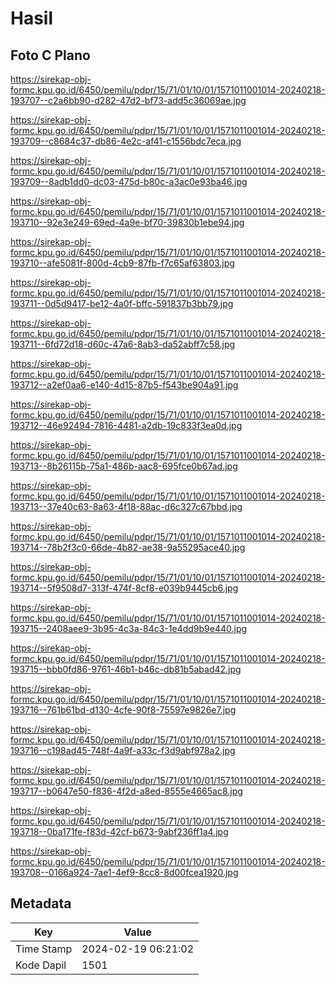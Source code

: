 # Hasil

## Foto C Plano

https://sirekap-obj-formc.kpu.go.id/6450/pemilu/pdpr/15/71/01/10/01/1571011001014-20240218-193707--c2a6bb90-d282-47d2-bf73-add5c36069ae.jpg

https://sirekap-obj-formc.kpu.go.id/6450/pemilu/pdpr/15/71/01/10/01/1571011001014-20240218-193709--c8684c37-db86-4e2c-af41-c1556bdc7eca.jpg

https://sirekap-obj-formc.kpu.go.id/6450/pemilu/pdpr/15/71/01/10/01/1571011001014-20240218-193709--8adb1dd0-dc03-475d-b80c-a3ac0e93ba46.jpg

https://sirekap-obj-formc.kpu.go.id/6450/pemilu/pdpr/15/71/01/10/01/1571011001014-20240218-193710--92e3e249-69ed-4a9e-bf70-39830b1ebe94.jpg

https://sirekap-obj-formc.kpu.go.id/6450/pemilu/pdpr/15/71/01/10/01/1571011001014-20240218-193710--afe5081f-800d-4cb9-87fb-f7c65af63803.jpg

https://sirekap-obj-formc.kpu.go.id/6450/pemilu/pdpr/15/71/01/10/01/1571011001014-20240218-193711--0d5d9417-be12-4a0f-bffc-591837b3bb79.jpg

https://sirekap-obj-formc.kpu.go.id/6450/pemilu/pdpr/15/71/01/10/01/1571011001014-20240218-193711--6fd72d18-d60c-47a6-8ab3-da52abff7c58.jpg

https://sirekap-obj-formc.kpu.go.id/6450/pemilu/pdpr/15/71/01/10/01/1571011001014-20240218-193712--a2ef0aa6-e140-4d15-87b5-f543be904a91.jpg

https://sirekap-obj-formc.kpu.go.id/6450/pemilu/pdpr/15/71/01/10/01/1571011001014-20240218-193712--46e92494-7816-4481-a2db-19c833f3ea0d.jpg

https://sirekap-obj-formc.kpu.go.id/6450/pemilu/pdpr/15/71/01/10/01/1571011001014-20240218-193713--8b26115b-75a1-486b-aac8-695fce0b67ad.jpg

https://sirekap-obj-formc.kpu.go.id/6450/pemilu/pdpr/15/71/01/10/01/1571011001014-20240218-193713--37e40c63-8a63-4f18-88ac-d6c327c67bbd.jpg

https://sirekap-obj-formc.kpu.go.id/6450/pemilu/pdpr/15/71/01/10/01/1571011001014-20240218-193714--78b2f3c0-66de-4b82-ae38-9a55295ace40.jpg

https://sirekap-obj-formc.kpu.go.id/6450/pemilu/pdpr/15/71/01/10/01/1571011001014-20240218-193714--5f9508d7-313f-474f-8cf8-e039b9445cb6.jpg

https://sirekap-obj-formc.kpu.go.id/6450/pemilu/pdpr/15/71/01/10/01/1571011001014-20240218-193715--2408aee9-3b95-4c3a-84c3-1e4dd9b9e440.jpg

https://sirekap-obj-formc.kpu.go.id/6450/pemilu/pdpr/15/71/01/10/01/1571011001014-20240218-193715--bbb0fd86-9761-46b1-b46c-db81b5abad42.jpg

https://sirekap-obj-formc.kpu.go.id/6450/pemilu/pdpr/15/71/01/10/01/1571011001014-20240218-193716--761b61bd-d130-4cfe-90f8-75597e9826e7.jpg

https://sirekap-obj-formc.kpu.go.id/6450/pemilu/pdpr/15/71/01/10/01/1571011001014-20240218-193716--c198ad45-748f-4a9f-a33c-f3d9abf978a2.jpg

https://sirekap-obj-formc.kpu.go.id/6450/pemilu/pdpr/15/71/01/10/01/1571011001014-20240218-193717--b0647e50-f836-4f2d-a8ed-8555e4665ac8.jpg

https://sirekap-obj-formc.kpu.go.id/6450/pemilu/pdpr/15/71/01/10/01/1571011001014-20240218-193718--0ba171fe-f83d-42cf-b673-9abf236ff1a4.jpg

https://sirekap-obj-formc.kpu.go.id/6450/pemilu/pdpr/15/71/01/10/01/1571011001014-20240218-193708--0166a924-7ae1-4ef9-8cc8-8d00fcea1920.jpg


## Metadata

| Key        | Value               |
| ---------- | ------------------- |
| Time Stamp | 2024-02-19 06:21:02 |
| Kode Dapil | 1501                |



